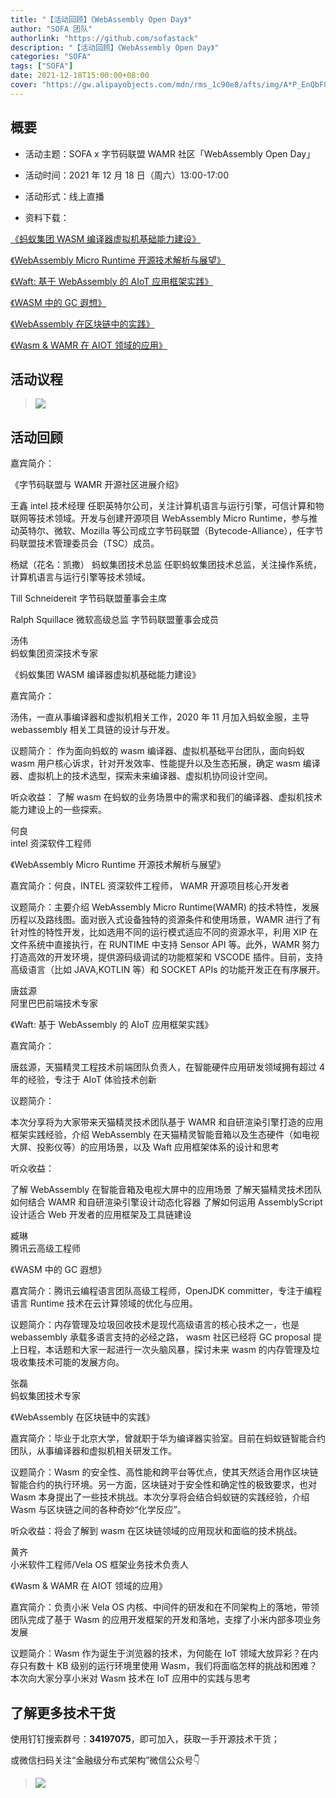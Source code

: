 ```yaml
---
title: "【活动回顾】《WebAssembly Open Day》"
author: "SOFA 团队"
authorlink: "https://github.com/sofastack"
description: "【活动回顾】《WebAssembly Open Day》"
categories: "SOFA"
tags: ["SOFA"]
date: 2021-12-18T15:00:00+08:00
cover: "https://gw.alipayobjects.com/mdn/rms_1c90e8/afts/img/A*P_EnQbF8D3QAAAAAAAAAAAAAARQnAQ"
---
```


## 概要

- 活动主题：SOFA x 字节码联盟 WAMR 社区「WebAssembly Open Day」

- 活动时间：2021 年 12 月 18 日（周六）13:00-17:00

- 活动形式：线上直播

- 资料下载：<br/>

[《蚂蚁集团 WASM 编译器虚拟机基础能力建设》](https://gw.alipayobjects.com/os/bmw-prod/8bf7483e-baaa-4119-bd4b-210aeea2d632.pdf)<br/>

[《WebAssembly Micro Runtime 开源技术解析与展望》](https://gw.alipayobjects.com/os/bmw-prod/f7644e54-ff38-4794-8cc7-bd6889b591f4.pdf)<br/>

[《Waft: 基于 WebAssembly 的 AIoT 应用框架实践》](https://gw.alipayobjects.com/os/bmw-prod/601c494f-9c97-4c75-9575-42ca5141f7cf.pdf)<br/>

[《WASM 中的 GC 遐想》](https://gw.alipayobjects.com/os/bmw-prod/0c9a2462-ac26-4d59-997b-b84d1eea0d40.pdf)<br/>

[《WebAssembly 在区块链中的实践》](https://gw.alipayobjects.com/os/bmw-prod/29cf9887-8e6e-4210-ab20-5be5efa37f28.pdf)<br/>

[《Wasm & WAMR 在 AIOT 领域的应用》](https://gw.alipayobjects.com/os/bmw-prod/1e8efe05-8f1c-4f37-baac-63634bdba88d.pdf)<br/>

## 活动议程

> ![](https://gw.alipayobjects.com/mdn/rms_1c90e8/afts/img/A*ahidQ56SGgoAAAAAAAAAAAAAARQnAQ)

## 活动回顾 

嘉宾简介：

《字节码联盟与 WAMR 开源社区进展介绍》

王鑫
intel 技术经理
任职英特尔公司，关注计算机语言与运行引擎，可信计算和物联网等技术领域。开发与创建开源项目 WebAssembly Micro Runtime，参与推动英特尔、微软、Mozilla 等公司成立字节码联盟（Bytecode-Alliance），任字节码联盟技术管理委员会（TSC）成员。

杨斌（花名：凯撒）
蚂蚁集团技术总监
任职蚂蚁集团技术总监，关注操作系统，计算机语言与运行引擎等技术领域。

Till Schneidereit
字节码联盟董事会主席

Ralph Squillace
微软高级总监
字节码联盟董事会成员



汤伟              
蚂蚁集团资深技术专家     

《蚂蚁集团 WASM 编译器虚拟机基础能力建设》   

嘉宾简介：

汤伟，一直从事编译器和虚拟机相关工作，2020 年 11 月加入蚂蚁金服，主导 webassembly 相关工具链的设计与开发。

议题简介：
作为面向蚂蚁的 wasm 编译器、虚拟机基础平台团队，面向蚂蚁 wasm 用户核心诉求，针对开发效率、性能提升以及生态拓展，确定 wasm 编译器、虚拟机上的技术选型，探索未来编译器、虚拟机协同设计空间。

听众收益：
了解 wasm 在蚂蚁的业务场景中的需求和我们的编译器、虚拟机技术能力建设上的一些探索。


何良              
intel 资深软件工程师            

《WebAssembly Micro Runtime 开源技术解析与展望》

嘉宾简介：何良，INTEL 资深软件工程师， WAMR 开源项目核心开发者

议题简介：主要介绍 WebAssembly Micro Runtime(WAMR) 的技术特性，发展历程以及路线图。面对嵌入式设备独特的资源条件和使用场景，WAMR 进行了有针对性的特性开发，比如选用不同的运行模式适应不同的资源水平，利用 XIP 在文件系统中直接执行，在 RUNTIME 中支持 Sensor API 等。此外，WAMR 努力打造高效的开发环境，提供源码级调试的功能框架和 VSCODE 插件。目前，支持高级语言（比如 JAVA,KOTLIN 等）和 SOCKET APIs 的功能开发正在有序展开。


唐兹源              
阿里巴巴前端技术专家        

《Waft: 基于 WebAssembly 的 AIoT 应用框架实践》

嘉宾简介：

唐兹源，天猫精灵工程技术前端团队负责人，在智能硬件应用研发领域拥有超过 4 年的经验，专注于 AIoT 体验技术创新

议题简介：

本次分享将为大家带来天猫精灵技术团队基于 WAMR 和自研渲染引擎打造的应用框架实践经验，介绍 WebAssembly 在天猫精灵智能音箱以及生态硬件（如电视大屏、投影仪等）的应用场景，以及 Waft 应用框架体系的设计和思考

听众收益：

了解 WebAssembly 在智能音箱及电视大屏中的应用场景
了解天猫精灵技术团队如何结合 WAMR 和自研渲染引擎设计动态化容器
了解如何运用 AssemblyScript 设计适合 Web 开发者的应用框架及工具链建设

臧琳       
腾讯云高级工程师            

《WASM 中的 GC 遐想》

嘉宾简介：腾讯云编程语言团队高级工程师，OpenJDK committer，专注于编程语言 Runtime 技术在云计算领域的优化与应用。

议题简介：内存管理及垃圾回收技术是现代高级语言的核心技术之一，也是 webassembly 承载多语言支持的必经之路， wasm 社区已经将 GC proposal 提上日程，本话题和大家一起进行一次头脑风暴，探讨未来 wasm 的内存管理及垃圾收集技术可能的发展方向。


张磊              
蚂蚁集团技术专家            

《WebAssembly 在区块链中的实践》

嘉宾简介：毕业于北京大学，曾就职于华为编译器实验室。目前在蚂蚁链智能合约团队，从事编译器和虚拟机相关研发工作。

议题简介：Wasm 的安全性、高性能和跨平台等优点，使其天然适合用作区块链智能合约的执行环境。另一方面，区块链对于安全性和确定性的极致要求，也对 Wasm 本身提出了一些技术挑战。本次分享将会结合蚂蚁链的实践经验，介绍 Wasm 与区块链之间的各种奇妙“化学反应”。

听众收益：将会了解到 wasm 在区块链领域的应用现状和面临的技术挑战。

黄齐       
小米软件工程师/Vela OS 框架业务技术负责人           

《Wasm & WAMR 在 AIOT 领域的应用》

嘉宾简介：负责小米 Vela OS 内核、中间件的研发和在不同架构上的落地，带领团队完成了基于 Wasm 的应用开发框架的开发和落地，支撑了小米内部多项业务发展

议题简介：Wasm 作为诞生于浏览器的技术，为何能在 IoT 领域大放异彩？在内存只有数十 KB 级别的运行环境里使用 Wasm，我们将面临怎样的挑战和困难？本次向大家分享小米对 Wasm 技术在 IoT 应用中的实践与思考

## 了解更多技术干货

使用钉钉搜索群号：**34197075**，即可加入，获取一手开源技术干货；

或微信扫码关注“金融级分布式架构”微信公众号👇

> ![](https://gw.alipayobjects.com/zos/bmw-prod/75d7bde6-1f48-4f28-80a4-215f8ec811bd.webp)
